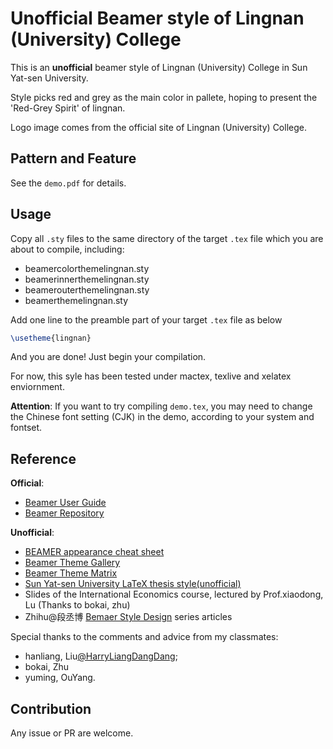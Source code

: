 # Unofficial Beamer style of Lingnan (University) College

This is an **unofficial** beamer style of Lingnan (University) College in Sun Yat-sen University.

Style picks red and grey as the main color in pallete, hoping to present the 'Red-Grey Spirit' of lingnan.

Logo image comes from the official site of Lingnan  (University)  College.



## Pattern and Feature

See the `demo.pdf` for details.



## Usage

Copy all  `.sty` files to the same directory of the target `.tex` file which you are about to compile, including:

- beamercolorthemelingnan.sty
- beamerinnerthemelingnan.sty
- beamerouterthemelingnan.sty
- beamerthemelingnan.sty

Add one line to the preamble part of your target `.tex` file as below

```latex
\usetheme{lingnan}
```

And you are done! Just begin your compilation.



For now, this syle has been tested under mactex, texlive and xelatex enviornment.

**Attention**: If you want to try compiling `demo.tex`, you may need to change the Chinese font setting (CJK) in the demo, according to your system and fontset.



## Reference

**Official**:

- [Beamer User Guide](https://mirror.bjtu.edu.cn/CTAN/macros/latex/contrib/beamer/doc/beameruserguide.pdf)
- [Beamer Repository](https://github.com/josephwright/beamer)

**Unofficial**:

- [BEAMER appearance cheat sheet](http://www.cpt.univ-mrs.fr/~masson/latex/Beamer-appearance-cheat-sheet.pdf)
- [Beamer Theme Gallery](https://deic-web.uab.cat/~iblanes/beamer_gallery/index.html)
- [Beamer Theme Matrix](https://hartwork.org/beamer-theme-matrix/)
- [Sun Yat-sen University LaTeX thesis style(unofficial)](https://github.com/sysu/thesis)
- Slides of the International Economics course, lectured by Prof.xiaodong, Lu (Thanks to bokai, zhu)
- Zhihu@段丞博  [Bemaer Style Design](https://zhuanlan.zhihu.com/p/134242281) series articles



Special thanks to the comments and advice from my classmates:

- hanliang, Liu[@HarryLiangDangDang](https://github.com/HarryLiangDangDang);
- bokai, Zhu
- yuming, OuYang.



## Contribution

Any issue or PR are welcome.

